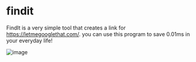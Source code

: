 # findit
FindIt is a very simple tool that creates a link for https://letmegooglethat.com/.
you can use this program to save 0.01ms in your everyday life!

![image](https://github.com/Xify-Dev/findit/assets/96471759/41393ac8-391f-47e0-984c-70ed7bf1f611)
